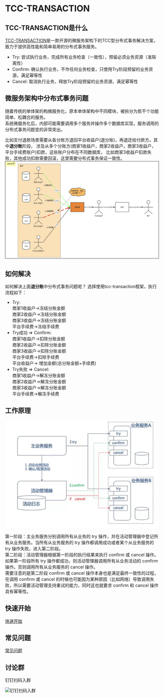 
# TCC-TRANSACTION
## TCC-TRANSACTION是什么
[TCC-TRANSACTION](https://changmingxie.github.io)是一款开源的微服务架构下的TCC型分布式事务解决方案，致力于提供高性能和简单易用的分布式事务服务。
- Try: 尝试执行业务，完成所有业务检查（一致性），预留必须业务资源（准隔离性） 
- Confirm: 确认执行业务，不作任何业务检查，只使用Try阶段预留的业务资源，满足幂等性
- Cancel: 取消执行业务，释放Try阶段预留的业务资源，满足幂等性


## 微服务架构中分布式事务问题
随着传统的单体架的构微服务化，原本单体架构中不同模块，被拆分为若干个功能简单、松耦合的服务。  
系统微服务化后，内部可能需要调用多个服务并操作多个数据库实现，服务调用的分布式事务问题变的非常突出。   

比如支付退款场景需要从各分账方退回平台收益户(退分账)，再退还给付款方。其中**退分账**阶段，
涉及从多个分账方(商家1收益户，商家2收益户，商家3收益户，平台手续费账户)扣款，这些账户分布在不同数据库，
比如商家3收益户扣款失败，其他成功扣款需要回滚，这里需要分布式事务保证一致性。 
![支付退款流程](material/tcc_use_at_refund.jpg)

## 如何解决
如何解决上面**退分账**中分布式事务问题呢？
选择使用tcc-transaction框架，执行流程如下： 
- Try:  
    商家1收益户->冻结分账金额  
    商家2收益户->冻结分账金额  
    商家3收益户->冻结分账金额  
    平台手续费->冻结手续费  
- Try成功 => Confirm:  
    商家1收益户->扣除分账金额  
    商家2收益户->扣除分账金额  
    商家3收益户->扣除分账金额  
    平台手续费->扣除手续费  
    平台收益户-> 增加金额(总分账金额+手续费)  
- Try失败 => Cancel:   
    商家1收益户->解冻分账金额  
    商家2收益户->解冻分账金额  
    商家3收益户->解冻分账金额  
    平台手续费->解冻手续费    
    
## 工作原理    
![TCC原理](material/tcc-invoke.webp)

第一阶段：主业务服务分别调用所有从业务的 try 操作，并在活动管理器中登记所有从业务服务。当所有从业务服务的 try 操作都调用成功或者某个从业务服务的 try 操作失败，进入第二阶段。    
第二阶段：活动管理器根据第一阶段的执行结果来执行 confirm 或 cancel 操作。    
如果第一阶段所有 try 操作都成功，则活动管理器调用所有从业务活动的 confirm操作。否则调用所有从业务服务的 cancel 操作。    
需要注意的是第二阶段 confirm 或 cancel 操作本身也是满足最终一致性的过程，在调用 confirm 或 cancel 的时候也可能因为某种原因（比如网络）导致调用失败，所以需要活动管理支持重试的能力，同时这也就要求 confirm 和 cancel 操作具有幂等性。   


## 快速开始

[快速开始](https://changmingxie.github.io/zh-cn/docs/tutorial/quickstart.html)

## 常见问题
[常见问题](https://changmingxie.github.io/zh-cn/docs/faq.html)

## 讨论群

钉钉扫码入群

![钉钉扫码入群](https://raw.githubusercontent.com/changmingxie/tcc-transaction/master-1.6.x/material/tcc-transaction-dingdingtalk.jpg)

